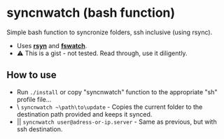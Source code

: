 # syncnwatch (bash function)

Simple bash function to syncronize folders, ssh inclusive (using rsync).

- Uses **[rsyn](https://github.com/WayneD/rsync)** and **[fswatch](https://github.com/emcrisostomo/fswatch)**.
- ⚠️ This is a gist - not tested. Read through, use it diligently.

## How to use

- Run `./install` or copy "syncnwatch" function to the appropriate "sh" profile file...
- \ `syncnwatch ~\path\to\update` - Copies the current folder to the destination path provided and keeps it synced.
- || `syncnwatch user@adress-or-ip.server` - Same as previous, but with ssh destination.
